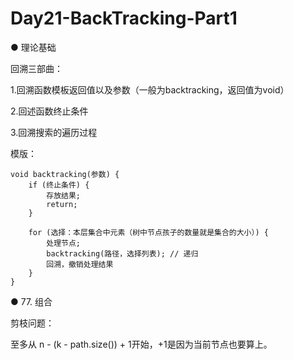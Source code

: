 # Day21-BackTracking-Part1
● 理论基础 

回溯三部曲：

1.回溯函数模板返回值以及参数（一般为backtracking，返回值为void）

2.回述函数终止条件

3.回溯搜索的遍历过程

模版：

    void backtracking(参数) {
        if (终止条件) {
            存放结果;
            return;
        }
    
        for (选择：本层集合中元素（树中节点孩子的数量就是集合的大小）) {
            处理节点;
            backtracking(路径，选择列表); // 递归
            回溯，撤销处理结果
        }
    }

● 77. 组合  

剪枝问题：

至多从 n - (k - path.size()) + 1开始，+1是因为当前节点也要算上。
